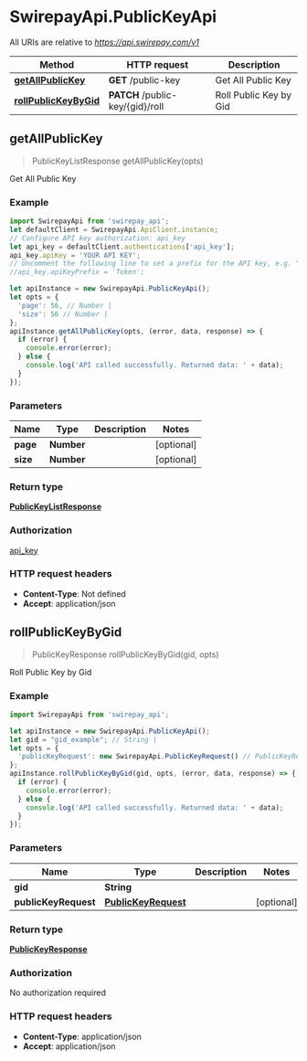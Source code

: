 # SwirepayApi.PublicKeyApi

All URIs are relative to *https://api.swirepay.com/v1*

Method | HTTP request | Description
------------- | ------------- | -------------
[**getAllPublicKey**](PublicKeyApi.md#getAllPublicKey) | **GET** /public-key | Get All Public Key
[**rollPublicKeyByGid**](PublicKeyApi.md#rollPublicKeyByGid) | **PATCH** /public-key/{gid}/roll | Roll Public Key by Gid



## getAllPublicKey

> PublicKeyListResponse getAllPublicKey(opts)

Get All Public Key

### Example

```javascript
import SwirepayApi from 'swirepay_api';
let defaultClient = SwirepayApi.ApiClient.instance;
// Configure API key authorization: api_key
let api_key = defaultClient.authentications['api_key'];
api_key.apiKey = 'YOUR API KEY';
// Uncomment the following line to set a prefix for the API key, e.g. "Token" (defaults to null)
//api_key.apiKeyPrefix = 'Token';

let apiInstance = new SwirepayApi.PublicKeyApi();
let opts = {
  'page': 56, // Number | 
  'size': 56 // Number | 
};
apiInstance.getAllPublicKey(opts, (error, data, response) => {
  if (error) {
    console.error(error);
  } else {
    console.log('API called successfully. Returned data: ' + data);
  }
});
```

### Parameters


Name | Type | Description  | Notes
------------- | ------------- | ------------- | -------------
 **page** | **Number**|  | [optional] 
 **size** | **Number**|  | [optional] 

### Return type

[**PublicKeyListResponse**](PublicKeyListResponse.md)

### Authorization

[api_key](../README.md#api_key)

### HTTP request headers

- **Content-Type**: Not defined
- **Accept**: application/json


## rollPublicKeyByGid

> PublicKeyResponse rollPublicKeyByGid(gid, opts)

Roll Public Key by Gid

### Example

```javascript
import SwirepayApi from 'swirepay_api';

let apiInstance = new SwirepayApi.PublicKeyApi();
let gid = "gid_example"; // String | 
let opts = {
  'publicKeyRequest': new SwirepayApi.PublicKeyRequest() // PublicKeyRequest | 
};
apiInstance.rollPublicKeyByGid(gid, opts, (error, data, response) => {
  if (error) {
    console.error(error);
  } else {
    console.log('API called successfully. Returned data: ' + data);
  }
});
```

### Parameters


Name | Type | Description  | Notes
------------- | ------------- | ------------- | -------------
 **gid** | **String**|  | 
 **publicKeyRequest** | [**PublicKeyRequest**](PublicKeyRequest.md)|  | [optional] 

### Return type

[**PublicKeyResponse**](PublicKeyResponse.md)

### Authorization

No authorization required

### HTTP request headers

- **Content-Type**: application/json
- **Accept**: application/json

